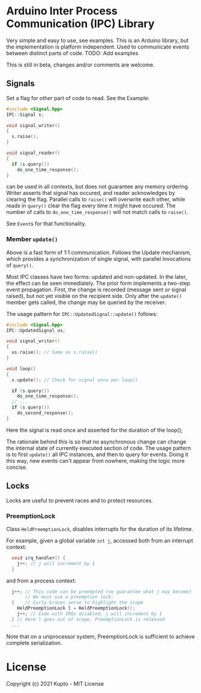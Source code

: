 # Arduino Inter Process Communication (IPC) Library
Very simple and easy to use, see examples. This is an Arduino
library, but the implementation is platform independent. Used
to communicate events between distinct parts of code.
TODO: Add examples

This is still in beta, changes and/or comments are welcome.

## Signals
Set a flag for other part of code to read. See the Example:

```C++
#include <Signal.hpp>
IPC::Signal s;

void signal_writer()
{
  s.raise();
}

void signal_reader()
{
  if (s.query())
    do_one_time_response();
}
```

can be used in all contexts, but does not guarantee any memory
ordering.  Writer asserts that signal has occured,  and reader
acknowledges by clearing the flag. Parallel calls to `raise()`
will overwrite each other, while reads in `query()` clear the
flag every time it might have occured. The number of calls to
`do_one_time_response()` will not match calls to `raise()`.

See `Event`s for that functionality.

### Member `update()`
Above is a fast form of 1:1 communication. Follows the Update
mechanism, which provides a synchronization of single signal,
with parallel invocations of `query()`.

Most IPC classes have two forms: updated and non-updated.  In
the later, the effect can be seen immediately. The prior form
implements a two-step event propagation. First, the change is
recorded (message sent or signal raised), but not yet visible
on the recipient side.  Only after the `update()` member gets
called, the change may be queried by the receiver.

The usage pattern for `IPC::UpdatedSignal::update()` follows:

```C++
#include <Signal.hpp>
IPC::UpdatedSignal us;

void signal_writer()
{
  us.raise(); // Same as s.raise()
}

void loop()
{
  s.update(); // Check for signal once per loop()

  if (s.query())
    do_one_time_response();
  // ...
  if (s.query())
    do_second_response();
}
```

Here the signal is read once and asserted for the duration of
the loop();


The rationale behind this is so that no asynchronous change
can change the internal state of currently executed section
of code.   The usage pattern is to first `update()` all IPC
instances, and then to query for events. Doing it this way,
new events can't appear from nowhere, making the logic more
concise.

## Locks
Locks are useful to prevent races and to protect resources.

### PreemptionLock
Class `HeldPreemptionLock`, disables interrupts for the duration
of its lifetime.

For example, given a global variable `int j`, accessed both from
an interrupt context:

```C++
  void irq_handler() {
    j++; // j will increment by 1
  }
```

and from a process context:

```C++
  j++; // This code can be preempted (no guarantee what j may become)
       // We must use a preemption lock:
  {    // Curly braces serve to highlight the scope
    HeldPreemptionLock l = HeldPreemptionLock();
    j++; // Code with IRQs disabled, j will increment by 1
  } // Here l goes out of scope, PreemptionLock is released
  ...
```
Note that on a uniprocessor system, PreemptionLock is sufficient
to achieve complete serialization.

# License
Copyright (c) 2021 Kupto - MIT License
